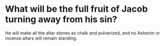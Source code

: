 # What will be the full fruit of Jacob turning away from his sin?

He will make all the altar stones as chalk and pulverized, and no Asherim or incense altars will remain standing.

